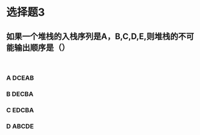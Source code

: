 # 选择题3
## 如果一个堆栈的入栈序列是A，B,C,D,E,则堆栈的不可能输出顺序是（）

</br>

### **A** DCEAB
### **B** DECBA
### **C** EDCBA
### **D** ABCDE